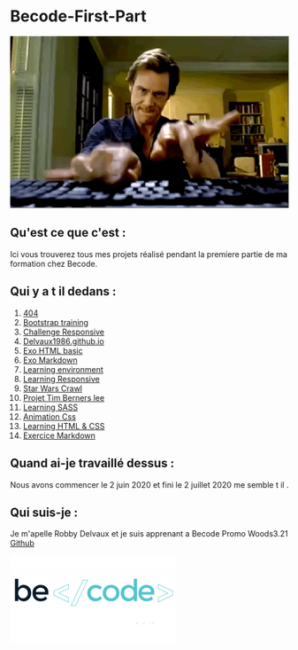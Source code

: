 # Becode-First-Part


![The Gif](/assets/gif.gif)




## Qu'est ce que c'est :
Ici vous trouverez tous mes projets réalisé pendant la premiere partie de ma formation chez Becode.

## Qui y a t il dedans :

1. [404](https://github.com/Delvaux1986/Becode-First-Part/tree/master/404)
2. [Bootstrap training](https://github.com/Delvaux1986/Becode-First-Part/tree/master/Bootstrap%20Train)
3. [Challenge Responsive](https://github.com/Delvaux1986/Becode-First-Part/tree/master/Challenge%20Responsive)
4. [Delvaux1986.github.io](https://github.com/Delvaux1986/Becode-First-Part/tree/master/Delvaux1986.github.io)
5. [Exo HTML basic](https://github.com/Delvaux1986/Becode-First-Part/tree/master/Exo%20Html%20Basic)
5. [Exo Markdown](https://github.com/Delvaux1986/Becode-First-Part/tree/master/Exo%20MarkDown)
6. [Learning environment](https://github.com/Delvaux1986/Becode-First-Part/tree/master/Learning%20Environment)
7. [Learning Responsive](https://github.com/Delvaux1986/Becode-First-Part/tree/master/Learning%20Responsive)
8. [Star Wars Crawl](https://github.com/Delvaux1986/Becode-First-Part/tree/master/Star%20Wars%20Crawl)
9. [Projet Tim Berners lee](https://github.com/Delvaux1986/Becode-First-Part/tree/master/Tim%20Berners%20Lee)
10. [Learning SASS](https://github.com/Delvaux1986/Becode-First-Part/tree/master/Turlututu.io)
11. [Animation Css](https://github.com/Delvaux1986/Becode-First-Part/tree/master/animation%20CSS)
12. [Learning HTML & CSS](https://github.com/Delvaux1986/Becode-First-Part/tree/master/progressive%20enhancement)
13. [Exercice Markdown](https://github.com/Delvaux1986/Becode-First-Part/tree/master/exercice-markdown-own)

## Quand ai-je travaillé dessus :

Nous avons commencer le 2 juin 2020 et fini le 2 juillet 2020 me semble t il .

## Qui suis-je :

Je m'apelle Robby Delvaux et je suis apprenant a Becode Promo Woods3.21 
[Github](https://github.com/Delvaux1986)




![Becode](assets/becode.png)
